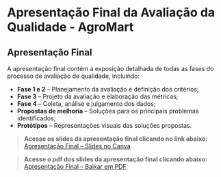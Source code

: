 # Apresentação Final da Avaliação da Qualidade - AgroMart


## Apresentação Final

A apresentação final contém a exposição detalhada de todas as fases do processo de avaliação de qualidade, incluindo:

- **Fase 1 e 2** – Planejamento da avaliação e definição dos critérios;
- **Fase 3** – Projeto da avaliação e elaboração das métricas;
- **Fase 4** – Coleta, análise e julgamento dos dados;
- **Propostas de melhoria** – Soluções para os principais problemas identificados;
- **Protótipos** – Representações visuais das soluções propostas.

> **Acesse os slides da apresentação final clicando no link abaixo:**
[Apresentação Final – Slides no Canva](https://www.canva.com/design/DAGsnHgg7mQ/cZzLrrMBsFeGq-pOlpxA1w/edit)

> **Acesse o pdf dos slides da apresentação final clicando abaixo:** [Apresentação Final – Baixar em PDF](../assets/pdf/T1-BettySnyder-ApresentaçãoFinal.pdf)

